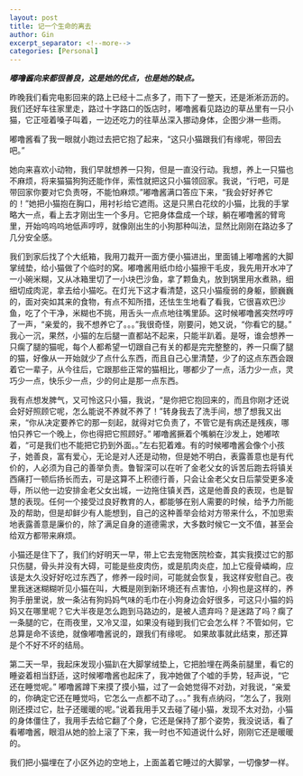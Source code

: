 ```yaml
---
layout: post
title: 记一个生命的离去
author: Gin 
excerpt_separator: <!--more-->
categories: [Personal]
---
```

***嘟噜酱向来都很善良，这是她的优点，也是她的缺点。***

昨晚我们看完电影回来的路上已经十二点多了，雨下了一整天，还是淅淅沥沥的。我们还好车往家里走，路过十字路口的饭店时，嘟噜酱看见路边的草丛里有一只小猫，它正哑着嗓子叫着，一边还吃力的往草丛深入挪动身体，企图少淋一些雨。

嘟噜酱看了我一眼就小跑过去把它抱了起来，“这只小猫跟我们有缘呢，带回去吧。”

<!--more-->
她向来喜欢小动物，我们早就想养一只狗，但是一直没行动。我想，养上一只猫也不麻烦，将来猫猫狗狗还能作伴，索性就把这只小猫领回家。我说，“行吧，可是带回家你要对它负责呀，不能怕麻烦。”嘟噜酱满口答应下来，“我会好好养它的！”她把小猫抱在胸口，用衬衫给它遮雨。这是只黑白花纹的小猫，比我的手掌略大一点，看上去才刚出生一个多月。它把身体盘成一个球，躺在嘟噜酱的臂弯里，开始呜呜呜地低声哼哼，就像刚出生的小狗那种叫法，显然比刚刚在路边多了几分安全感。

我们到家后找了个大纸箱，我用刀裁开一面方便小猫进出，里面铺上嘟噜酱的大脚掌绒垫，给小猫做了个临时的窝。嘟噜酱用纸巾给小猫擦干毛皮，我先用开水冲了一小碗米糊，又从冰箱里切了一小块巴沙鱼，拿了颗鱼丸，放到锅里用水煮熟，细细切成肉泥，拿去给小猫吃。在灯光下这才看清楚，这只小猫瘦弱的身躯，颤巍巍的，面对突如其来的食物，有点不知所措，还怯生生地看了看我，它很喜欢巴沙鱼，吃了个干净，米糊也不挑，用舌头一点点地往嘴里舔。这时候嘟噜酱突然哼哼了一声，“亲爱的，我不想养它了。。。”我很奇怪，刚要问，她又说，“你看它的腿。” 我心一沉，果然，小猫的左后腿一直都站不起来，只能半趴着。是呀，谁会想养一只瘸了腿的猫呢，每个人都希望一切跟自己有关的都是完完整整的，养一只瘸了腿的猫，好像从一开始就少了点什么东西，而且自己心里清楚，少了的这点东西会跟着它一辈子，从今往后，它跟那些正常的猫相比，哪都少了一点，活力少一点，灵巧少一点，快乐少一点，少的何止是那一点东西。

我有点想发脾气，又可怜这只小猫，我说，“是你把它抱回来的，而且你刚才还说会好好照顾它呢，怎么能说不养就不养了！”转身我去了洗手间，想了想我又出来，“你从决定要养它的那一刻起，就得对它负责了，不管它是有病还是残疾，哪怕只养它一个晚上，你也得把它照顾好。” 嘟噜酱撅着个嘴躺在沙发上，她嘟哝着，“可是我们也不能把它扔到外面。。”左右犯着难。有的时候嘟噜酱会像个小孩子，她善良，富有爱心，无论是对人还是动物，但是她不明白，表露善意也是有代价的，人必须为自己的善举负责。鲁智深可以在听了金老父女的诉苦后跑去将镇关西痛打一顿后扬长而去，可是这算不上积德行善，只会让金老父女日后蒙受更多凌辱，所以他一边安排金老父女出城，一边拖住镇关西，这是他善良的表现，也是智慧的表现。任何一个接受过良好教育的人，都能够在别人需要的时候，给予力所能及的帮助，但是却鲜少有人能想到，自己的这种善举会给对方带来什么，不加思索地表露善意是廉价的，除了满足自身的道德需求，大多数时候它一文不值，甚至会给双方都带来麻烦。

小猫还是住下了，我们约好明天一早，带上它去宠物医院检查，其实我摸过它的那只伤腿，骨头并没有大碍，可能是些皮肉伤，或是肌肉炎症，加上它瘦骨嶙峋，应该是太久没好好吃过东西了，修养一段时间，可能就会恢复，我这样安慰自己。夜里我迷迷糊糊听见小猫在叫，大概是刚到新环境还有点害怕，小狗也是这样的，养狗手册里说，放一条沾有狗妈妈气味的毛巾在小狗身边会好很多，可这只小猫的妈妈又在哪里呢？它大半夜是怎么跑到马路边的，是被人遗弃吗？是迷路了吗？瘸了一条腿的它，在雨夜里，又冷又湿，如果没有碰到我们它会怎么样？不管如何，它总算是命不该绝，就像嘟噜酱说的，跟我们有缘呢。
如果故事就此结束，那还算是个不好不坏的结局。

第二天一早，我起床发现小猫趴在大脚掌绒垫上，它把脸埋在两条前腿里，看它的睡姿着相当舒适，这时候嘟噜酱也起床了，我冲她做了个嘘的手势，轻声说，“它还在睡觉呢。” 嘟噜酱蹲下来摸了摸小猫，过了一会她觉得不对劲，对我说，“亲爱的，你确定它还在睡觉吗，它怎么一点都不动了。。。” 我有点纳闷，“怎么了，我刚刚还摸过它，肚子还暖暖的呢。”说着我用手又去碰了碰小猫，发现不太对劲，小猫的身体僵住了，我用手去给它翻了个身，它还是保持了那个姿势，我没说话，看了看嘟噜酱，眼泪从她的脸上滚了下来，我一时也不知道说什么好，刚刚它还是暖暖的。

我们把小猫埋在了小区外边的空地上，上面盖着它睡过的大脚掌，一切像梦一样。